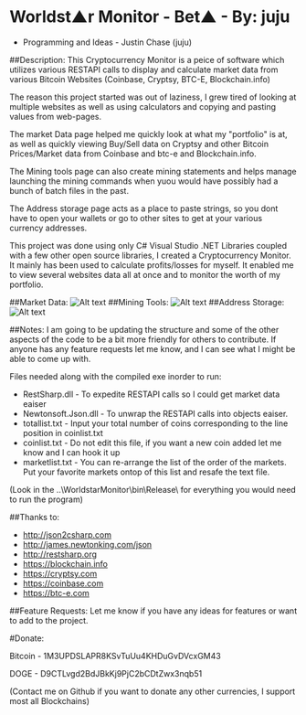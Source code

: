 Worldst▲r Monitor - Bet▲ - By: juju
===========================
- Programming and Ideas - Justin Chase (juju)

##Description:
This Cryptocurrency Monitor is a peice of software which utilizes various RESTAPI calls to display and calculate market data from various Bitcoin Websites (Coinbase, Cryptsy, BTC-E, Blockchain.info) 

The reason this project started was out of laziness, I grew tired of looking at multiple websites as well as using calculators and copying and pasting values from web-pages.

The market Data page helped me quickly look at what my "portfolio" is at, as well as quickly viewing Buy/Sell data on Cryptsy and other Bitcoin Prices/Market data from Coinbase and btc-e and Blockchain.info. 

The Mining tools page can also create mining statements and helps manage launching the mining commands when yuou would have possibly had a bunch of batch files in the past. 

The Address storage page acts as a place to paste strings, so you dont have to open your wallets or go to other sites to get at your various currency addresses.

This project was done using only C# Visual Studio .NET Libraries coupled with a few other open source libraries, I created a Cryptocurrency Monitor. It mainly has been used to calculate profits/losses for myself. It enabled me to view several websites data all at once and to monitor the worth of my portfolio.

##Market Data:
![Alt text](http://i.imgur.com/XfWkKoc.png "Market Data")
##Mining Tools:
![Alt text](http://i.imgur.com/umRtM8X.png "Mining Tools")
##Address Storage:
![Alt text](http://i.imgur.com/kinQH1Z.png "Address Storage")

##Notes:
I am going to be updating the structure and some of the other aspects of the code to be a bit more friendly for others to contribute. If anyone has any feature requests let me know, and I can see what I might be able to come up with.

Files needed along with the compiled exe inorder to run:
- RestSharp.dll - To expedite RESTAPI calls so I could get market data eaiser
- Newtonsoft.Json.dll - To unwrap the RESTAPI calls into objects eaiser.
- totallist.txt -  Input your total number of coins corresponding to the line position in coinlist.txt
- coinlist.txt - Do not edit this file, if you want a new coin added let me know and I can hook it up
- marketlist.txt - You can re-arrange the list of the order of the markets. Put your favorite markets ontop of this list and resafe the text file.

(Look in the ..\WorldstarMonitor\bin\Release\ for everything you would need to run the program)

##Thanks to:
- http://json2csharp.com
- http://james.newtonking.com/json
- http://restsharp.org
- https://blockchain.info
- https://cryptsy.com
- https://coinbase.com
- https://btc-e.com

##Feature Requests:
Let me know if you have any ideas for features or want to add to the project.

#Donate:

Bitcoin - 1M3UPDSLAPR8KSvTuUu4KHDuGvDVcxGM43

DOGE - D9CTLvgd2BdJBkKj9PjC2bCDtZwx3nqb51


(Contact me on Github if you want to donate any other currencies, I support most all Blockchains)
